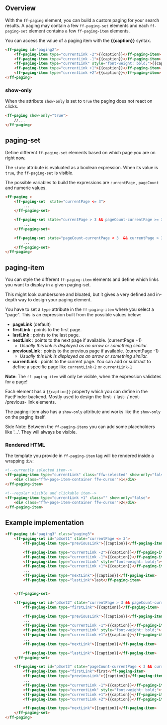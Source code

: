 ## Overview
With the `ff-paging` element, you can build a custom paging for your search results. A paging may
contain a few `ff-paging-set` elements and each `ff-paging-set` element contains a few
`ff-paging-item` elements.

You can access the value of a paging item with the **{{caption}}**  syntax.
```html
<ff-paging id="paging2">
    <ff-paging-item type="currentLink -2">{{caption}}</ff-paging-item>
    <ff-paging-item type="currentLink -1">{{caption}}</ff-paging-item>
    <ff-paging-item type="currentLink" style="font-weight: bold;">{{caption}}</ff-paging-item>
    <ff-paging-item type="currentLink +1">{{caption}}</ff-paging-item>
    <ff-paging-item type="currentLink +2">{{caption}}</ff-paging-item>
</ff-paging>
```

### show-only

When the attribute `show-only` is set to `true`  the paging does not react on clicks.
```html
<ff-paging show-only="true">
    //...
</ff-paging>
```

## paging-set

Define different `ff-paging-set` elements based on which page you are on right now.

The `state` attribute is evaluated as a boolean expression. When its value is `true`, the
`ff-paging-set` is visible.

The possible variables to build the expressions are `currentPage` , `pageCount`  and numeric
values.
```html
<ff-paging >
    <ff-paging-set  state="currentPage <= 3">
        ...
    </ff-paging-set>

    <ff-paging-set state="currentPage > 3 && pageCount-currentPage >= 3">
        ...
    </ff-paging-set>

    <ff-paging-set state="pageCount-currentPage < 3  && currentPage > 3">
        ...
    </ff-paging-set>
</ff-paging>
```

## paging-item

You can style the different `ff-paging-item` elements and define which links you want to
display in a given paging-set.

This might look cumbersome and bloated, but it gives a very defined and in-depth way to design your
paging  element.

You have to set a `type` attribute in the `ff-paging-item` where you select a "page". This is an expression built from the possible values below:

* **pageLink**  (default) 
* **firstLink** : points to the first page. 
* **lastLink** : points to the last page. 
* **nextLink** : points to the next page if available. (currentPage +1)
    * _Usually this link is displayed as an arrow or something similar._ 
* **previousLink** : points to the previous page if available. (currentPage -1)
    * _Usually this link is displayed as an arrow or something similar._ 
* **currentLink** : points to the current page. You can add or subtract to define a specific page like `currentLink+2` or `currentLink-1`

**Note**: The `ff-paging-item` will only be visible, when the expression validates for a page!

Each element has a `{{caption}}` property which you can define in the FactFinder backend.
Mostly used to design the first- / last- / next- /previous- link elements.

The paging-item also has a `show-only` attribute and works like the `show-only` on the
paging itself.

Side Note: Between the `ff-paging-items` you can add some placeholders like '...'. They
will always be visible.

### Rendered HTML

The template you provide in `ff-paging-item` tag will be rendered inside a wrapping `div`:

```html
<!--currently selected item-->
<ff-paging-item type="currentLink" class="ffw-selected" show-only="false">
	<div class="ffw-page-item-container ffw-cursor">1</div>
</ff-paging-item>

<!--regular visible and clickable item-->
<ff-paging-item type="currentLink +1" class="" show-only="false">
	<div class="ffw-page-item-container ffw-cursor">2</div>
</ff-paging-item>
```

## Example implementation

```html
<ff-paging id="paging3" class="paging3">
    <ff-paging-set id="p3set1" state="currentPage <= 3">
        <ff-paging-item type="previousLink">{{caption}}</ff-paging-item>

        <ff-paging-item type="currentLink -2">{{caption}}</ff-paging-item>
        <ff-paging-item type="currentLink -1">{{caption}}</ff-paging-item>
        <ff-paging-item type="currentLink" style="font-weight: bold;">{{caption}}</ff-paging-item>
        <ff-paging-item type="currentLink +1">{{caption}}</ff-paging-item>
        ...
        <ff-paging-item type="nextLink">{{caption}}</ff-paging-item>
        <ff-paging-item type="lastLink">last</ff-paging-item>


    </ff-paging-set>

    <ff-paging-set id="p3set2" state="currentPage > 3 && pageCount-currentPage >= 3">
        <ff-paging-item type="firstLink">{{caption}}</ff-paging-item>

        <ff-paging-item type="previousLink">{{caption}}</ff-paging-item>
        ...
        <ff-paging-item type="currentLink -1">{{caption}}</ff-paging-item>
        <ff-paging-item type="currentLink" style="font-weight: bold;">{{caption}}</ff-paging-item>
        <ff-paging-item type="currentLink +1">{{caption}}</ff-paging-item>
        ...
        <ff-paging-item type="nextLink">{{caption}}</ff-paging-item>

        <ff-paging-item type="lastLink">{{caption}}</ff-paging-item>
    </ff-paging-set>

    <ff-paging-set id="p3set3" state="pageCount-currentPage < 3 && currentPage > 3">
        <ff-paging-item type="firstLink">first</ff-paging-item>
        <ff-paging-item type="previousLink">{{caption}}</ff-paging-item>
        ...
        <ff-paging-item type="currentLink -1">{{caption}}</ff-paging-item>
        <ff-paging-item type="currentLink" style="font-weight: bold;">{{caption}}</ff-paging-item>
        <ff-paging-item type="currentLink +1">{{caption}}</ff-paging-item>
        <ff-paging-item type="currentLink +2">{{caption}}</ff-paging-item>

        <ff-paging-item type="nextLink">{{caption}}</ff-paging-item>
    </ff-paging-set>
</ff-paging>
```
